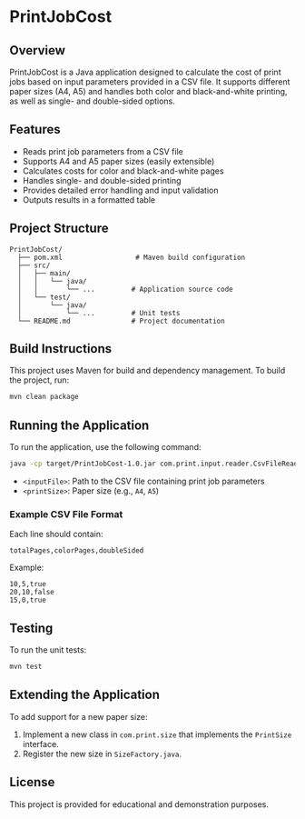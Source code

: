 # PrintJobCost

## Overview
PrintJobCost is a Java application designed to calculate the cost of print jobs based on input parameters provided in a CSV file. It supports different paper sizes (A4, A5) and handles both color and black-and-white printing, as well as single- and double-sided options.

## Features
- Reads print job parameters from a CSV file
- Supports A4 and A5 paper sizes (easily extensible)
- Calculates costs for color and black-and-white pages
- Handles single- and double-sided printing
- Provides detailed error handling and input validation
- Outputs results in a formatted table

## Project Structure
```
PrintJobCost/
  ├── pom.xml                  # Maven build configuration
  ├── src/
  │   ├── main/
  │   │   └── java/
  │   │       └── ...         # Application source code
  │   └── test/
  │       └── java/
  │           └── ...         # Unit tests
  └── README.md               # Project documentation
```

## Build Instructions
This project uses Maven for build and dependency management. To build the project, run:

```sh
mvn clean package
```

## Running the Application
To run the application, use the following command:

```sh
java -cp target/PrintJobCost-1.0.jar com.print.input.reader.CsvFileReader <inputFile> <printSize>
```
- `<inputFile>`: Path to the CSV file containing print job parameters
- `<printSize>`: Paper size (e.g., `A4`, `A5`)

### Example CSV File Format
Each line should contain:
```
totalPages,colorPages,doubleSided
```
Example:
```
10,5,true
20,10,false
15,0,true
```

## Testing
To run the unit tests:

```sh
mvn test
```

## Extending the Application
To add support for a new paper size:
1. Implement a new class in `com.print.size` that implements the `PrintSize` interface.
2. Register the new size in `SizeFactory.java`.

## License
This project is provided for educational and demonstration purposes. 